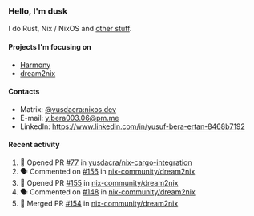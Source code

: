 ### Hello, I'm dusk

I do Rust, Nix / NixOS and [other stuff](https://yusdacra.gitlab.io/about).

#### Projects I'm focusing on

- [Harmony](https://harmonyapp.io)
- [dream2nix](https://github.com/nix-community/dream2nix)

#### Contacts

- Matrix: [@yusdacra:nixos.dev](https://matrix.to/#/@yusdacra:nixos.dev)
- E-mail: y.bera003.06@pm.me
- LinkedIn: https://www.linkedin.com/in/yusuf-bera-ertan-8468b7192

#### Recent activity

<!--START_SECTION:activity-->
1. 💪 Opened PR [#77](https://github.com/yusdacra/nix-cargo-integration/pull/77) in [yusdacra/nix-cargo-integration](https://github.com/yusdacra/nix-cargo-integration)
2. 🗣 Commented on [#156](https://github.com/nix-community/dream2nix/issues/156) in [nix-community/dream2nix](https://github.com/nix-community/dream2nix)
3. 💪 Opened PR [#155](https://github.com/nix-community/dream2nix/pull/155) in [nix-community/dream2nix](https://github.com/nix-community/dream2nix)
4. 🗣 Commented on [#148](https://github.com/nix-community/dream2nix/issues/148) in [nix-community/dream2nix](https://github.com/nix-community/dream2nix)
5. 🎉 Merged PR [#154](https://github.com/nix-community/dream2nix/pull/154) in [nix-community/dream2nix](https://github.com/nix-community/dream2nix)
<!--END_SECTION:activity-->
